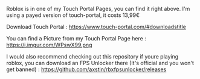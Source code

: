 Roblox is in one of my Touch Portal Pages, you can find it right above. 
I'm using a payed version of touch-portal, it costs 13,99€

Download Touch Portal : https://www.touch-portal.com/#downloadstitle

You can find a Picture from my Touch Portal Page here : https://i.imgur.com/WPswX99.png

I would also recommend checking out this repository if youre playing roblox, you can download an FPS Unlocker there (It's official and you won't get banned) : https://github.com/axstin/rbxfpsunlocker/releases
